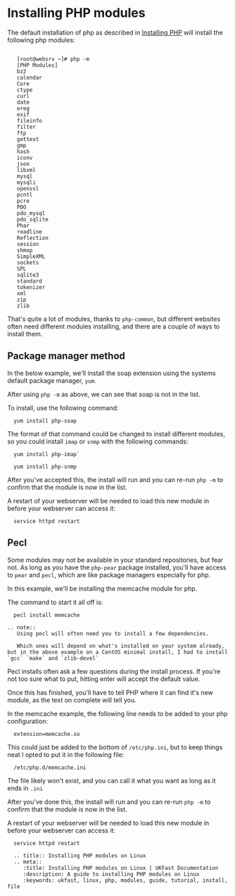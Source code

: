 # Installing PHP modules

The default installation of php as described in [Installing PHP](/linux/php/installation.html) will install the following php modules:

```console

   [root@websrv ~]# php -m
   [PHP Modules]
   bz2
   calendar
   Core
   ctype
   curl
   date
   ereg
   exif
   fileinfo
   filter
   ftp
   gettext
   gmp
   hash
   iconv
   json
   libxml
   mysql
   mysqli
   openssl
   pcntl
   pcre
   PDO
   pdo_mysql
   pdo_sqlite
   Phar
   readline
   Reflection
   session
   shmop
   SimpleXML
   sockets
   SPL
   sqlite3
   standard
   tokenizer
   xml
   zip
   zlib
```

That's quite a lot of modules, thanks to `php-common`, but different websites often need different modules installing, and there are a couple of ways to install them.

## Package manager method

In the below example, we'll install the soap extension using the systems default package manager, `yum`.

After using `php -m` as above, we can see that soap is not in the list.

To install, use the following command:

```console
  yum install php-soap
```

The format of that command could be changed to install different modules, so you could install `imap` or `snmp` with the following commands:

```console
  yum install php-imap`
```
```console
  yum install php-snmp
```

After you've accepted this, the install will run and you can re-run `php -m` to confirm that the module is now in the list.

A restart of your webserver will be needed to load this new module in before your webserver can access it:

```console
  service httpd restart
```

## Pecl

Some modules may not be available in your standard repositories, but fear not. As long as you have the `php-pear` package installed, you'll have access to `pear` and `pecl`, which are like package managers especially for php.

In this example, we'll be installing the memcache module for php.

The command to start it all off is:

```console
  pecl install memcache
```

```eval_rst
.. note::
   Using pecl will often need you to install a few dependencies.

   Which ones will depend on what's installed on your system already, but in the above example on a CentOS minimal install, I had to install `gcc` `make` and `zlib-devel`
```

Pecl installs often ask a few questions during the install process. If you're not too sure what to put, hitting enter will accept the default value.

Once this has finished, you'll have to tell PHP where it can find it's new module, as the text on complete will tell you.

In the memcache example, the following line needs to be added to your php configuration:

```console
  extension=memcache.so
```

This could just be added to the bottom of `/etc/php.ini`, but to keep things neat I opted to put it in the following file:

```console
  /etc/php.d/memcache.ini
```

The file likely won't exist, and you can call it what you want as long as it ends in `.ini`

After you've done this, the install will run and you can re-run `php -m` to confirm that the module is now in the list.

A restart of your webserver will be needed to load this new module in before your webserver can access it:

```console
  service httpd restart
```

```eval_rst
  .. title:: Installing PHP modules on Linux
  .. meta::
     :title: Installing PHP modules on Linux | UKFast Documentation
     :description: A guide to installing PHP modules on Linux
     :keywords: ukfast, linux, php, modules, guide, tutorial, install, file
